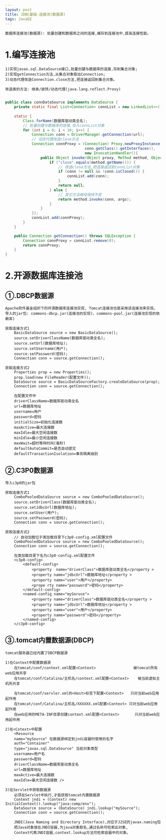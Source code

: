 ```yaml
---
layout: post
title: JDBC基础-连接池(数据源)
tags: JavaEE
---	
```

	数据库连接池(数据源): 批量创建和数据库之间的连接,缓存到连接池中,提高连接性能。
	
# 1.编写连接池
	1)实现javax.sql.DataSource接口,批量创建与数据库的连接,存到集合对象;
	2)实现getConnection方法,从集合对象取出Connection;
	3)动态代理改造Connection.close方法,把连接返回到集合对象。

	改造类的方法: 继承/装饰/动态代理(java.lang.reflect.Proxy)
		
```java

public class connDataSource implements DataSource {
	private static final List<Connection> connList = new LinkedList<>();
	
	static {
		Class.forName(数据库驱动类全名);
		// 批量创建与数据库的连接,存入connList对象
		for (int i = 0; i < 10; i++) {
			Connection conn = DriverManager.getConnection(url);
			// 动态代理改造close方法
			Connection connProxy = (Connection) Proxy.newProxyInstance(conn.getClass().getClassLoader(), 
									conn.getClass().getInterfaces(), 
									new InvocationHandler(){
				public Object invoke(Object proxy, Method method, Object[] args) throws Throwable {
					if ("close".equals(method.getName())) {
						// 改造close方法,把连接返回到connList对象		
						if (conn != null && !conn.isClosed()) {
							connList.add(conn);							
						}					
						return null;
					} else {
						// 其它方法继续保持不变
						return method.invoke(conn, args);
					}
				}
			});
			connList.add(connProxy);
		}
	}

	public Connection getConnection() throws SQLException {		
		Connection connProxy = connList.remove(0);
		return connProxy;
	}
}

```
	
# 2.开源数据库连接池

## ①.DBCP数据源
	Apache软件基金组织下的开源数据库连接池实现, Tomcat连接池也是采用该连接池来实现。
	导入的jar包: commons-dbcp.jar(连接池的实现)、commons-pool.jar(连接池实现的依赖库)

	获取连接方式1
		BasicDataSource source = new BasicDataSource();
		source.setDriverClassName(数据库驱动类全名);
		source.setUrl(数据库地址);
		source.setUsername(用户);
		source.setPassword(密码);
		Connection conn = source.getConnection();

	获取连接方式2
		Properties prop = new Properties();
		prop.load(new FileReader(配置文件));
		DataSource source = BasicDataSourceFactory.createDataSource(prop);
		Connection conn = source.getConnection();

		在配置文件中
		driverClassName=数据库驱动类全名
		url=数据库地址
		username=用户
		password=密码	
		initialSize=初始化连接数	
		maxActive=最大连接数	
		maxIdle=最大空闲连接数	
		minIdle=最小空闲连接数	
		maxWait=超时等待时间(毫秒)	
		defaultAutoCommit=是否自动提交
		defaultTransactionIsolation=事务隔离级别
	
## ②.C3P0数据源
	导入c3p0的jar包
	
	获取连接方式1
		ComboPooledDataSource source = new ComboPooledDataSource();
		source.setDriverClass(数据库驱动类全名);
		source.setJdbcUrl(数据库地址);
		source.setUser(用户);
		source.setPassword(密码);
		Connection conn = source.getConnection();

	获取连接方式2	
		// 自动加载位于类加载目录下c3p0-config.xml配置文件
		ComboPooledDataSource source = new ComboPooledDataSource();
		Connection conn = source.getConnection();
		
		在类加载目录下名为c3p0-config.xml配置文件
		<c3p0-config>
			<default-config>
				<property  name="driverClass">数据库驱动类全名</property >
				<property name="jdbcUrl">数据库地址</property >
				<property name="user">用户</property>
				<prope rty name="password">密码</property>
			</default-config>
			<named-config name="mySoruce"> 
				<property name="driverClass">数据库驱动类全名</property >
				<property name="jdbcUrl">数据库地址</property >
				<property name="user">用户</property>
				<property name="password">密码</property>
			</named-config>
		</c3p0-config>		
		
## ③.tomcat内置数据源(DBCP)
	tomcat服务器已经内置了DBCP数据源
	
	1)在Context中配置数据源
		在tomcat/conf/context.xml配置<Context>					被tomcat所有web应用共享		
		在tomcat/conf/Catalina/主机名/context.xml配置<Context>	被当前虚拟主机所共享	
		
		在tomcat/conf/servler.xml的<Host>标签下配置<Context>	只对当前web应用起作用
		在tomcat/conf/Catalina/主机名/XXXXXX.xml配置<Context>	只对当前web应用起作用		
		在web应用的META-INF目录创建context.xml配置<Context>		只对当前web应用起作用		
					
	2)在<Cotext>中配置
		<Resource
		name="mySource" 在数据源绑定到jndi容器时使用的名字
		auth="Container" 
		type="javax.sql.DataSource" 当前对象类型
		username=用户名
		password=密码
		driverClassName=数据库驱动类全名
		url=数据库地址
		maxActive=最大连接数
		maxIdle=最大空闲连接数 />
			
	3)在Servlet中获取数据源
		必须在Servlet中执行,才能获取tomcat内置数据源
		Context jndi = (Context) new InitialContext().lookup("java:comp/env");
		DataSource source = (DataSource) jndi.lookup("mySource");		
		Connection conn = source.getConnection();
		
		JNDI(Java Naming and Directory Interface),对应于J2SE的javax.naming包		
		把Java对象放在JNDI容器,为java对象取名,通过名称可检索出对象,
		Context代表JNDI容器,context.lookup方法可检索容器中的对象。
